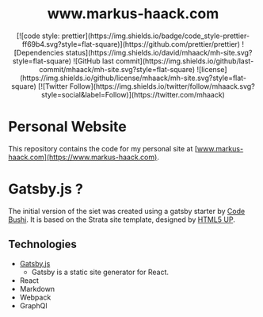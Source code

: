 <div align="center">
    <h1>www.markus-haack.com</h1>
    <p>
        [![code style: prettier](https://img.shields.io/badge/code_style-prettier-ff69b4.svg?style=flat-square)](https://github.com/prettier/prettier)
        ![Dependencies status](https://img.shields.io/david/mhaack/mh-site.svg?style=flat-square)
        ![GitHub last commit](https://img.shields.io/github/last-commit/mhaack/mh-site.svg?style=flat-square)
        ![license](https://img.shields.io/github/license/mhaack/mh-site.svg?style=flat-square)
        [![Twitter Follow](https://img.shields.io/twitter/follow/mhaack.svg?style=social&label=Follow)](https://twitter.com/mhaack)
  </p>
</div>

# Personal Website
This repository contains the code for my personal site at [www.markus-haack.com](https://www.markus-haack.com).

# Gatsby.js ?
The initial version of the siet was created using a gatsby starter by [Code Bushi](https://codebushi.com/gatsby-starters/). It is based on the Strata site template, designed by [HTML5 UP](https://html5up.net/strata).

## Technologies
* [Gatsby.js](https://www.gatsbyjs.org)
  * Gatsby is a static site generator for React.
* React
* Markdown
* Webpack
* GraphQl
